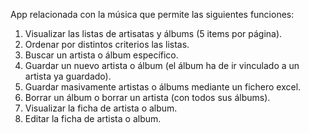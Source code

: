  App relacionada con la música que permite las siguientes funciones:
  1. Visualizar las listas de artisatas y álbums (5 items por página).
  2. Ordenar por distintos criterios las listas.
  3. Buscar un artista o álbum específico.
  4. Guardar un nuevo artista o álbum (el álbum ha de ir vinculado a un artista ya guardado).
  5. Guardar masivamente artistas o álbums mediante un fichero excel.
  6. Borrar un álbum o borrar un artista (con todos sus álbums).
  7. Visualizar la ficha de artista o album.
  8. Editar la ficha de artista o album.

